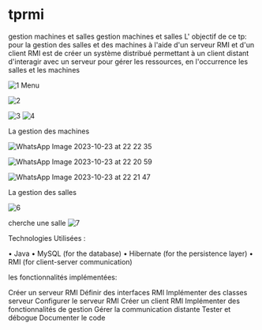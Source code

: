 # tprmi
gestion machines et salles
gestion machines et salles
L' objectif de ce tp:
pour la gestion des salles et des machines à l'aide d'un serveur RMI et d'un client RMI est de créer un système distribué permettant à un client distant d'interagir avec un serveur pour gérer les ressources, en l'occurrence les salles et les machines


![1](https://github.com/hasnahatti70/tprmi/assets/127605934/6a1a44ed-3123-4fda-89b7-98b0bb154eb1)
Menu

![2](https://github.com/hasnahatti70/tprmi/assets/127605934/5cc40069-f7c5-4220-8a7c-9256b0763a48)

![3](https://github.com/hasnahatti70/tprmi/assets/127605934/07686bf1-3799-46b7-b311-8b6107f30a9d)
![4](https://github.com/hasnahatti70/tprmi/assets/127605934/b72f28d8-f9f5-4f15-b9ba-a53bae459765)

La gestion des machines




![WhatsApp Image 2023-10-23 at 22 22 35](https://github.com/hasnahatti70/tprmi/assets/127605934/36e37653-3e96-43fe-a974-57919591d414)


![WhatsApp Image 2023-10-23 at 22 20 59](https://github.com/hasnahatti70/tprmi/assets/127605934/fc389ddb-6a95-44d9-9092-bec8a6055d1a)


![WhatsApp Image 2023-10-23 at 22 21 47](https://github.com/hasnahatti70/tprmi/assets/127605934/14778364-b449-41d8-9a23-d4358918838f)




La gestion des salles


![6](https://github.com/hasnahatti70/tprmi/assets/127605934/afc04929-7e02-4a6b-b5af-df968c320306)


cherche une salle
![7](https://github.com/hasnahatti70/tprmi/assets/127605934/5b08b63b-bae2-4420-8243-9228c8318dfb)
















Technologies Utilisées :


•	Java
•	MySQL (for the database)
•	Hibernate (for the persistence layer)
•	RMI (for client-server communication)

les fonctionnalités implémentées:

Créer un serveur RMI
Définir des interfaces RMI
Implémenter des classes serveur
Configurer le serveur RMI
Créer un client RMI
Implémenter des fonctionnalités de gestion
Gérer la communication distante
Tester et débogue
Documenter le code


